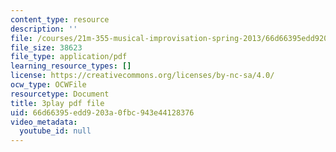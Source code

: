 ```yaml
---
content_type: resource
description: ''
file: /courses/21m-355-musical-improvisation-spring-2013/66d66395edd9203a0fbc943e44128376_s31hXhmhUws.pdf
file_size: 38623
file_type: application/pdf
learning_resource_types: []
license: https://creativecommons.org/licenses/by-nc-sa/4.0/
ocw_type: OCWFile
resourcetype: Document
title: 3play pdf file
uid: 66d66395-edd9-203a-0fbc-943e44128376
video_metadata:
  youtube_id: null
---
```

